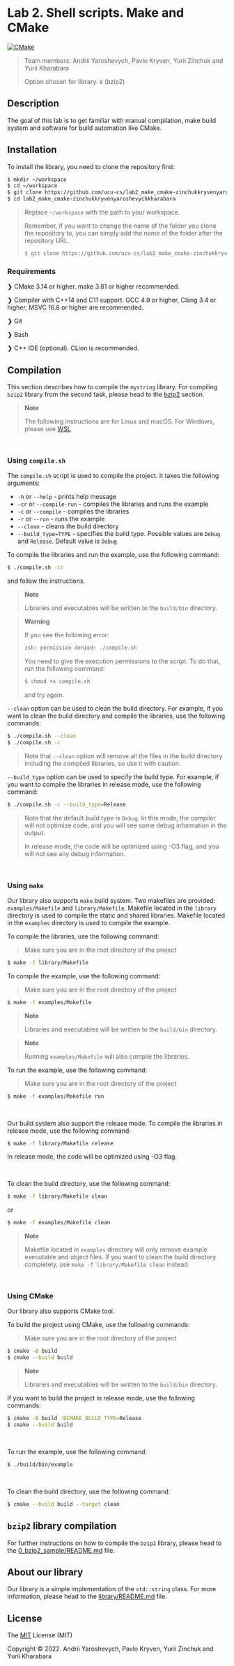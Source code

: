 # Lab 2. Shell scripts. Make and CMake
[![CMake](https://github.com/andylvua/PCO_Lab2/actions/workflows/cmake.yml/badge.svg)](https://github.com/andylvua/PCO_Lab2/actions/workflows/cmake.yml)
> Team members: Andrii Yaroshevych, Pavlo Kryven, Yurii Zinchuk and Yurii Kharabara
>
> Option chosen for library: `0` (bzip2)

## Description
The goal of this lab is to get familiar with manual compilation, make build system and software for build automation like CMake.

## Installation

To install the library, you need to clone the repository first:
```bash
$ mkdir ~/workspace
$ cd ~/workspace
$ git clone https://github.com/ucu-cs/lab2_make_cmake-zinchukkryvenyaroshevychkharabara
$ cd lab2_make_cmake-zinchukkryvenyaroshevychkharabara
```
> Replace `~/workspace` with the path to your workspace.
>
> Remember, if you want to change the name of the folder you clone the repository to,
> you can simply add the name of the folder after the repository URL.
> ```bash
> $ git clone https://github.com/ucu-cs/lab2_make_cmake-zinchukkryvenyaroshevychkharabara folder_name
> ```

### Requirements
❯ CMake 3.14 or higher. make 3.81 or higher recommended.

❯ Compiler with C++14 and C11 support. GCC 4.9 or higher, Clang 3.4 or higher, MSVC 16.8 or higher are recommended.

❯ Git

❯ Bash

❯ C++ IDE (optional). CLion is recommended.


## Compilation
This section describes how to compile the `mystring` library. 
For compiling `bzip2` library from the second task, please head to the [bzip2](#bzip2) section.


> **Note**
> 
> The following instructions are for Linux and macOS. For Windows, please use [WSL](https://docs.microsoft.com/en-us/windows/wsl/install-win10)

<br>

### Using `compile.sh`
The `compile.sh` script is used to compile the project. It takes the following arguments:
- `-h` or `--help` - prints help message
- `-cr` or `--compile-run` - compiles the libraries and runs the example
- `-c` or `--compile` - compiles the libraries
- `-r` or `--run` - runs the example
- `--clean` - cleans the build directory
- `--build_type=TYPE` - specifies the build type. Possible values are `Debug` and `Release`. Default value is `Debug`

To compile the libraries and run the example, use the following command:
```bash
$ ./compile.sh -cr
```
and follow the instructions.

> **Note**
> 
> Libraries and executables will be written to the `build/bin` directory.

> **Warning**
> 
> If you see the following error:
> ```bash
> zsh: permission denied: ./compile.sh
> ```
> You need to give the execution permissions to the script. To do that, run the following command:
> ```bash
> $ chmod +x compile.sh
> ```
> and try again.

`--clean` option can be used to clean the build directory. For example, if you want to clean the build directory and compile the libraries, use the following commands:
```bash
$ ./compile.sh --clean
$ ./compile.sh -c
```
> Note that `--clean` option will remove all the files in the build directory including the compiled libraries, so use it with caution.

`--build_type` option can be used to specify the build type. For example, if you want to compile the libraries in release mode, use the following command:
```bash
$ ./compile.sh -c --build_type=Release
```
> Note that the default build type is `Debug`. 
> In this mode, the compiler will not optimize code, and you will see some debug information in the output. 
> 
> In release mode, the code will be optimized using -O3 flag, and you will not see any debug information.

<br>

### Using `make`
Our library also supports `make` build system. Two makefiles are provided: `examples/Makefile` and `library/Makefile`.
Makefile located in the `library` directory is used to compile the static and shared libraries. Makefile located in the `examples` directory is used to compile the example.

To compile the libraries, use the following command:
> Make sure you are in the root directory of the project
```bash
$ make -f library/Makefile
```
To compile the example, use the following command:
> Make sure you are in the root directory of the project
```bash
$ make -f examples/Makefile
```

> **Note**
>
> Libraries and executables will be written to the `build/bin` directory.


> **Note**
> 
> Running `examples/Makefile` will also compile the libraries.

To run the example, use the following command:
> Make sure you are in the root directory of the project
```bash
$ make -f examples/Makefile run
```

<br>

Our build system also support the release mode. To compile the libraries in release mode, use the following command:
```bash
$ make -f library/Makefile release
```
In release mode, the code will be optimized using -O3 flag.

<br>

To clean the build directory, use the following command:
```bash
$ make -f library/Makefile clean
```
or
```bash
$ make -f examples/Makefile clean
```

> **Note**
> 
> Makefile located in `examples` directory will only remove example executable and object files.
> If you want to clean the build directory completely, use `make -f library/Makefile clean` instead.

<br>

### Using CMake
Our library also supports CMake tool.

To build the project using CMake, use the following commands:
> Make sure you are in the root directory of the project
```bash
$ cmake -B build
$ cmake --build build
```

> **Note**
>
> Libraries and executables will be written to the `build/bin` directory.

If you want to build the project in release mode, use the following commands:
```bash
$ cmake -B build -DCMAKE_BUILD_TYPE=Release
$ cmake --build build
```

<br>

To run the example, use the following command:
```bash
$ ./build/bin/example
```

<br>

To clean the build directory, use the following command:
```bash
$ cmake --build build --target clean
```

## `bzip2` library compilation
For further instructions on how to compile the `bzip2` library, please head to the [0_bzip2_sample/README.md](0_bzip2_sample/README.md) file.

## About our library
Our library is a simple implementation of the `std::string` class. For more information, please head to the [library/README.md](library/README.md) file.

## License
The [MIT](https://choosealicense.com/licenses/mit/) License (MIT)

Copyright © 2022. Andrii Yaroshevych, Pavlo Kryven, Yurii Zinchuk and Yurii Kharabara
